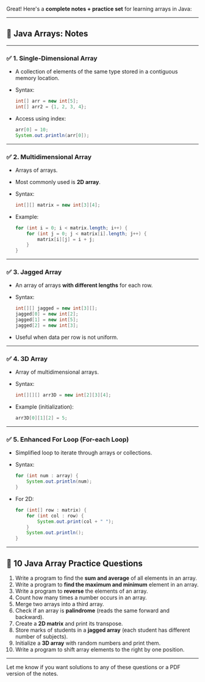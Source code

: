 Great! Here's a **complete notes + practice set** for learning arrays in Java:

---

## 📝 Java Arrays: Notes

---

### ✅ 1. **Single-Dimensional Array**

* A collection of elements of the same type stored in a contiguous memory location.
* Syntax:

  ```java
  int[] arr = new int[5];
  int[] arr2 = {1, 2, 3, 4};
  ```
* Access using index:

  ```java
  arr[0] = 10;
  System.out.println(arr[0]);
  ```

---

### ✅ 2. **Multidimensional Array**

* Arrays of arrays.
* Most commonly used is **2D array**.
* Syntax:

  ```java
  int[][] matrix = new int[3][4];
  ```
* Example:

  ```java
  for (int i = 0; i < matrix.length; i++) {
      for (int j = 0; j < matrix[i].length; j++) {
          matrix[i][j] = i + j;
      }
  }
  ```

---

### ✅ 3. **Jagged Array**

* An array of arrays **with different lengths** for each row.
* Syntax:

  ```java
  int[][] jagged = new int[3][];
  jagged[0] = new int[2];
  jagged[1] = new int[5];
  jagged[2] = new int[3];
  ```
* Useful when data per row is not uniform.

---

### ✅ 4. **3D Array**

* Array of multidimensional arrays.
* Syntax:

  ```java
  int[][][] arr3D = new int[2][3][4];
  ```
* Example (initialization):

  ```java
  arr3D[0][1][2] = 5;
  ```

---

### ✅ 5. **Enhanced For Loop (For-each Loop)**

* Simplified loop to iterate through arrays or collections.
* Syntax:

  ```java
  for (int num : array) {
      System.out.println(num);
  }
  ```
* For 2D:

  ```java
  for (int[] row : matrix) {
      for (int col : row) {
          System.out.print(col + " ");
      }
      System.out.println();
  }
  ```

---

## 🧠 10 Java Array Practice Questions

1. Write a program to find the **sum and average** of all elements in an array.
2. Write a program to **find the maximum and minimum** element in an array.
3. Write a program to **reverse** the elements of an array.
4. Count how many times a number occurs in an array.
5. Merge two arrays into a third array.
6. Check if an array is **palindrome** (reads the same forward and backward).
7. Create a **2D matrix** and print its transpose.
8. Store marks of students in a **jagged array** (each student has different number of subjects).
9. Initialize a **3D array** with random numbers and print them.
10. Write a program to shift array elements to the right by one position.

---

Let me know if you want solutions to any of these questions or a PDF version of the notes.
